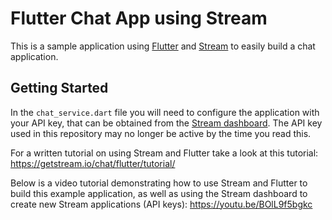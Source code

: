 # Flutter Chat App using Stream

This is a sample application using [Flutter](https://flutter.dev/) and [Stream](https://getstream.io/) to easily build a chat application.

## Getting Started

In the `chat_service.dart` file you will need to configure the application with your API key, that can be obtained from the [Stream dashboard](https://getstream.io/). The API key used in this repository may no longer be active by the time you read this.

For a written tutorial on using Stream and Flutter take a look at this tutorial:
https://getstream.io/chat/flutter/tutorial/

Below is a video tutorial demonstrating how to use Stream and Flutter to build this example application, as well as using the Stream dashboard to create new Stream applications (API keys):
https://youtu.be/BOlL9f5bgkc

